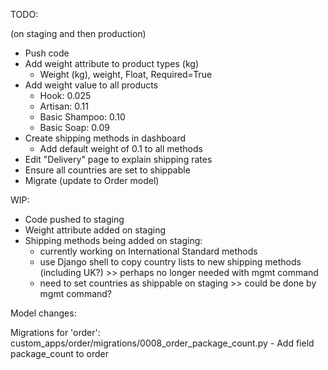 TODO:

(on staging and then production)

* Push code
* Add weight attribute to product types (kg)
  * Weight (kg), weight, Float, Required=True
* Add weight value to all products
  * Hook: 0.025
  * Artisan: 0.11
  * Basic Shampoo: 0.10
  * Basic Soap: 0.09
* Create shipping methods in dashboard
  * Add default weight of 0.1 to all methods
* Edit "Delivery" page to explain shipping rates
* Ensure all countries are set to shippable
* Migrate (update to Order model)

WIP:

* Code pushed to staging
* Weight attribute added on staging
* Shipping methods being added on staging:
  * currently working on International Standard methods
  * use Django shell to copy country lists to new shipping methods (including UK?) >> perhaps no longer needed with mgmt command
  * need to set countries as shippable on staging >> could be done by mgmt command?
  
  
  
Model changes: 

Migrations for 'order':
  custom_apps/order/migrations/0008_order_package_count.py
    - Add field package_count to order
